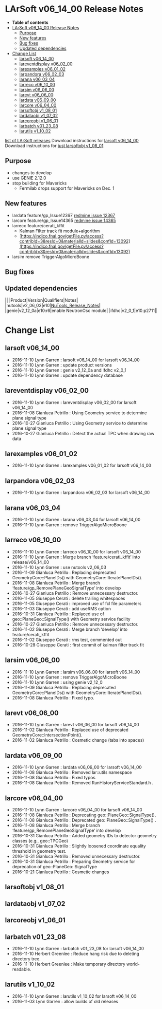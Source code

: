 LArSoft v06_14_00 Release Notes
======================================================================

-   **Table of contents**
-   [LArSoft v06_14_00 Release Notes](#LArSoft-v06_14_00-Release-Notes)
    -   [Purpose](#Purpose)
    -   [New features](#New-features)
    -   [Bug fixes](#Bug-fixes)
    -   [Updated dependencies](#Updated-dependencies)
-   [Change List](#Change-List)
    -   [larsoft v06_14_00](#larsoft-v06_14_00)
    -   [lareventdisplay v06_02_00](#lareventdisplay-v06_02_00)
    -   [larexamples v06_01_02](#larexamples-v06_01_02)
    -   [larpandora v06_02_03](#larpandora-v06_02_03)
    -   [larana v06_03_04](#larana-v06_03_04)
    -   [larreco v06_10_00](#larreco-v06_10_00)
    -   [larsim v06_06_00](#larsim-v06_06_00)
    -   [larevt v06_06_00](#larevt-v06_06_00)
    -   [lardata v06_09_00](#lardata-v06_09_00)
    -   [larcore v06_04_00](#larcore-v06_04_00)
    -   [larsoftobj v1_08_01](#larsoftobj-v1_08_01)
    -   [lardataobj v1_07_02](#lardataobj-v1_07_02)
    -   [larcoreobj v1_06_01](#larcoreobj-v1_06_01)
    -   [larbatch v01_23_08](#larbatch-v01_23_08)
    -   [larutils v1_10_02](#larutils-v1_10_02)

[list of LArSoft releases](LArSoft_release_list)
Download instructions for [larsoft v06_14_00](http://scisoft.fnal.gov/scisoft/bundles/larsoft/v06_14_00/larsoft-v06_14_00.html)
Download instructions for [just larsoftobj v1_08_01](http://scisoft.fnal.gov/scisoft/bundles/larsoftobj/v1_08_01/larsoftobj-v1_08_01.html)

Purpose
--------------------

-   changes to develop
-   use GENIE 2.12.0
-   stop building for Mavericks
    -   Fermilab drops support for Mavericks on Dec. 1

New features
------------------------------

-   lardata feature/gp_Issue12367 [redmine issue 12367](https://cdcvs.fnal.gov/redmine/issues/12367)
-   larcore feature/gp_Issue14365 [redmine issue 14365](https://cdcvs.fnal.gov/redmine/issues/14365)
-   larreco feature/cerati_kffit
    -   Kalman Filter track fit module+algorithm
    -   [https://indico.fnal.gov/getFile.py/access?contribId=3&resId=0&materialId=slides&confId=13092](https://indico.fnal.gov/getFile.py/access?contribId=3&resId=0&materialId=slides&confId=13092)
-   larsim remove TriggerAlgoMicroBoone

Bug fixes
------------------------

Updated dependencies
----------------------------------------------

||
|Product|Version|Qualifiers|Notes|
|nutools|v2_06_03|e10|[NuTools_Release_Notes](https://cdcvs.fnal.gov/redmine/projects/nutools/wiki/NuTools_Release_Notes#nutools-v2_06_03)|
|genie|v2_12_0a|e10:r6|enable NeutronOsc module|
|ifdhc|v2_0_1|e10:p2711||

Change List
============================

larsoft v06_14_00
------------------------------------------

-   2016-11-10 Lynn Garren : larsoft v06_14_00 for larsoft v06_14_00
-   2016-11-10 Lynn Garren : update product versions
-   2016-11-10 Lynn Garren : genie v2_12_0a and ifdhc v2_0_1
-   2016-11-10 Lynn Garren : update dependency database

lareventdisplay v06_02_00
----------------------------------------------------------

-   2016-11-10 Lynn Garren : lareventdisplay v06_02_00 for larsoft v06_14_00
-   2016-11-08 Gianluca Petrillo : Using Geometry service to determine plane signal type
-   2016-10-27 Gianluca Petrillo : Using Geometry service to determine plane signal type
-   2016-10-27 Gianluca Petrillo : Detect the actual TPC when drawing raw data

larexamples v06_01_02
--------------------------------------------------

-   2016-11-10 Lynn Garren : larexamples v06_01_02 for larsoft v06_14_00

larpandora v06_02_03
------------------------------------------------

-   2016-11-10 Lynn Garren : larpandora v06_02_03 for larsoft v06_14_00

larana v06_03_04
----------------------------------------

-   2016-11-10 Lynn Garren : larana v06_03_04 for larsoft v06_14_00
-   2016-11-10 Lynn Garren : remove TriggerAlgoMicroBoone

larreco v06_10_00
------------------------------------------

-   2016-11-10 Lynn Garren : larreco v06_10_00 for larsoft v06_14_00
-   2016-11-10 Lynn Garren : Merge branch ‘feature/cerati_kffit’ into release/v06_14_00
-   2016-11-10 Lynn Garren : use nutools v2_06_03
-   2016-11-09 Gianluca Petrillo : Replacing deprecated GeometryCore::PlaneIDs() with GeometryCore::IteratePlaneIDs().
-   2016-11-08 Gianluca Petrillo : Merge branch ‘feature/gp_RemovePlaneGeoSignalType’ into develop
-   2016-10-27 Gianluca Petrillo : Remove unnecessary destructor.
-   2016-11-05 Giuseppe Cerati : delete trailing whitespaces
-   2016-11-05 Giuseppe Cerati : improved use of fcl file parameters
-   2016-11-03 Giuseppe Cerati : add useRMS option
-   2016-10-31 Gianluca Petrillo : Replaced use of geo::PlaneGeo::SignalType() with Geometry service facility
-   2016-10-27 Gianluca Petrillo : Remove unnecessary destructor.
-   2016-11-02 Giuseppe Cerati : Merge branch ‘develop’ into feature/cerati_kffit
-   2016-11-02 Giuseppe Cerati : rms test, commented out
-   2016-10-28 Giuseppe Cerati : first commit of kalman filter track fit

larsim v06_06_00
----------------------------------------

-   2016-11-10 Lynn Garren : larsim v06_06_00 for larsoft v06_14_00
-   2016-11-10 Lynn Garren : remove TriggerAlgoMicroBoone
-   2016-11-10 Lynn Garren : using genie v2_12_0
-   2016-11-09 Gianluca Petrillo : Replacing deprecated GeometryCore::PlaneIDs() with GeometryCore::IteratePlaneIDs().
-   2016-11-08 Gianluca Petrillo : Fixed typo.

larevt v06_06_00
----------------------------------------

-   2016-11-10 Lynn Garren : larevt v06_06_00 for larsoft v06_14_00
-   2016-11-02 Gianluca Petrillo : Replaced use of deprecated GeometryCore::IntersectionPoint().
-   2016-11-02 Gianluca Petrillo : Cosmetic change (tabs into spaces)

lardata v06_09_00
------------------------------------------

-   2016-11-10 Lynn Garren : lardata v06_09_00 for larsoft v06_14_00
-   2016-11-08 Gianluca Petrillo : Removed lar::utils namespace
-   2016-11-08 Gianluca Petrillo : Fixed typos.
-   2016-11-08 Gianluca Petrillo : Removed RunHistoryServiceStandard.h .

larcore v06_04_00
------------------------------------------

-   2016-11-10 Lynn Garren : larcore v06_04_00 for larsoft v06_14_00
-   2016-11-08 Gianluca Petrillo : Deprecating geo::PlaneGeo::SignalType().
-   2016-11-08 Gianluca Petrillo : Deprecated geo::PlaneGeo::SignalType() .
-   2016-11-08 Gianluca Petrillo : Merge branch ‘feature/gp_RemovePlaneGeoSignalType’ into develop
-   2016-10-31 Gianluca Petrillo : Added geometry IDs to detector geometry classes (e.g., geo::TPCGeo)
-   2016-10-31 Gianluca Petrillo : Slightly loosened coordinate equality threshold in geometry test.
-   2016-10-31 Gianluca Petrillo : Removed unnecessary destructor.
-   2016-10-31 Gianluca Petrillo : Preparing Geometry service for deprecation of geo::PlaneGeo::SignalType
-   2016-10-21 Gianluca Petrillo : Cosmetic changes

larsoftobj v1_08_01
----------------------------------------------

lardataobj v1_07_02
----------------------------------------------

larcoreobj v1_06_01
----------------------------------------------

larbatch v01_23_08
--------------------------------------------

-   2016-11-10 Lynn Garren : larbatch v01_23_08 for larsoft v06_14_00
-   2016-11-10 Herbert Greenlee : Reduce hang risk due to deleting directory tree.
-   2016-11-10 Herbert Greenlee : Make temporary directory world-readable.

larutils v1_10_02
------------------------------------------

-   2016-11-10 Lynn Garren : larutils v1_10_02 for larsoft v06_14_00
-   2016-11-03 Lynn Garren : allow builds of old releases
